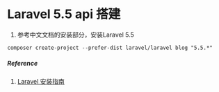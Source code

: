 # Laravel 5.5 api 搭建 #


1. 参考中文文档的安装部分，安装Laravel 5.5

```
composer create-project --prefer-dist laravel/laravel blog "5.5.*"
```

##### Reference #####
1. [Laravel 安装指南](https://learnku.com/docs/laravel/5.5/installation/1282)